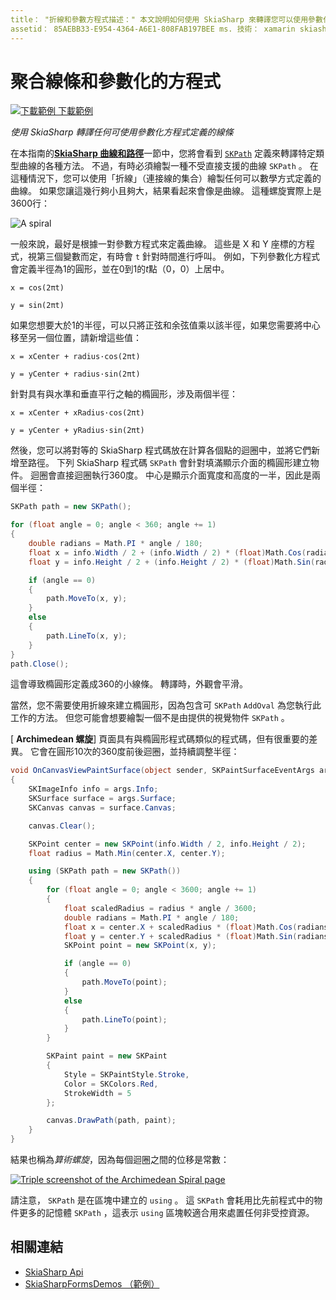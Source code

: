 ```yaml
---
title： "折線和參數方程式描述：" 本文說明如何使用 SkiaSharp 來轉譯您可以使用參數化方程式定義的任何行，並以範例程式碼示範此動作。
assetid： 85AEBB33-E954-4364-A6E1-808FAB197BEE ms. 技術： xamarin skiasharp author： davidbritch ms-chap： dabritch ms. date：03/10/2017 否-loc： [ Xamarin.Forms ， Xamarin.Essentials ]
---
```


# <a name="polylines-and-parametric-equations"></a>聚合線條和參數化的方程式

[![下載範例 ](~/media/shared/download.png) 下載範例](https://docs.microsoft.com/samples/xamarin/xamarin-forms-samples/skiasharpforms-demos)

_使用 SkiaSharp 轉譯任何可使用參數化方程式定義的線條_

在本指南的[**SkiaSharp 曲線和路徑**](../curves/index.md)一節中，您將會看到 [`SKPath`](xref:SkiaSharp.SKPath) 定義來轉譯特定類型曲線的各種方法。 不過，有時必須繪製一種不受直接支援的曲線 `SKPath` 。 在這種情況下，您可以使用「折線」（連接線的集合）繪製任何可以數學方式定義的曲線。 如果您讓這幾行夠小且夠大，結果看起來會像是曲線。 這種螺旋實際上是3600行：

![](polylines-images/spiralexample.png "A spiral")

一般來說，最好是根據一對參數方程式來定義曲線。 這些是 X 和 Y 座標的方程式，視第三個變數而定，有時會 `t` 針對時間進行呼叫。 例如，下列參數化方程式會定義半徑為1的圓形，並在0到1的*t*點（0，0）上居中。

`x = cos(2πt)`

`y = sin(2πt)`

 如果您想要大於1的半徑，可以只將正弦和余弦值乘以該半徑，如果您需要將中心移至另一個位置，請新增這些值：

`x = xCenter + radius·cos(2πt)`

`y = yCenter + radius·sin(2πt)`

針對具有與水準和垂直平行之軸的橢圓形，涉及兩個半徑：

`x = xCenter + xRadius·cos(2πt)`

`y = yCenter + yRadius·sin(2πt)`

然後，您可以將對等的 SkiaSharp 程式碼放在計算各個點的迴圈中，並將它們新增至路徑。 下列 SkiaSharp 程式碼 `SKPath` 會針對填滿顯示介面的橢圓形建立物件。 迴圈會直接迴圈執行360度。 中心是顯示介面寬度和高度的一半，因此是兩個半徑：

```csharp
SKPath path = new SKPath();

for (float angle = 0; angle < 360; angle += 1)
{
    double radians = Math.PI * angle / 180;
    float x = info.Width / 2 + (info.Width / 2) * (float)Math.Cos(radians);
    float y = info.Height / 2 + (info.Height / 2) * (float)Math.Sin(radians);

    if (angle == 0)
    {
        path.MoveTo(x, y);
    }
    else
    {
        path.LineTo(x, y);
    }
}
path.Close();
```

這會導致橢圓形定義成360的小線條。 轉譯時，外觀會平滑。

當然，您不需要使用折線來建立橢圓形，因為包含可 `SKPath` `AddOval` 為您執行此工作的方法。 但您可能會想要繪製一個不是由提供的視覺物件 `SKPath` 。

[ **Archimedean 螺旋**] 頁面具有與橢圓形程式碼類似的程式碼，但有很重要的差異。 它會在圓形10次的360度前後迴圈，並持續調整半徑：

```csharp
void OnCanvasViewPaintSurface(object sender, SKPaintSurfaceEventArgs args)
{
    SKImageInfo info = args.Info;
    SKSurface surface = args.Surface;
    SKCanvas canvas = surface.Canvas;

    canvas.Clear();

    SKPoint center = new SKPoint(info.Width / 2, info.Height / 2);
    float radius = Math.Min(center.X, center.Y);

    using (SKPath path = new SKPath())
    {
        for (float angle = 0; angle < 3600; angle += 1)
        {
            float scaledRadius = radius * angle / 3600;
            double radians = Math.PI * angle / 180;
            float x = center.X + scaledRadius * (float)Math.Cos(radians);
            float y = center.Y + scaledRadius * (float)Math.Sin(radians);
            SKPoint point = new SKPoint(x, y);

            if (angle == 0)
            {
                path.MoveTo(point);
            }
            else
            {
                path.LineTo(point);
            }
        }

        SKPaint paint = new SKPaint
        {
            Style = SKPaintStyle.Stroke,
            Color = SKColors.Red,
            StrokeWidth = 5
        };

        canvas.DrawPath(path, paint);
    }
}
```

結果也稱為*算術螺旋*，因為每個迴圈之間的位移是常數：

[![](polylines-images/archimedeanspiral-small.png "Triple screenshot of the Archimedean Spiral page")](polylines-images/archimedeanspiral-large.png#lightbox "Triple screenshot of the Archimedean Spiral page")

請注意， `SKPath` 是在區塊中建立的 `using` 。 這 `SKPath` 會耗用比先前程式中的物件更多的記憶體 `SKPath` ，這表示 `using` 區塊較適合用來處置任何非受控資源。

## <a name="related-links"></a>相關連結

- [SkiaSharp Api](https://docs.microsoft.com/dotnet/api/skiasharp)
- [SkiaSharpFormsDemos （範例）](https://docs.microsoft.com/samples/xamarin/xamarin-forms-samples/skiasharpforms-demos)
